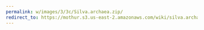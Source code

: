 ```yaml
---
permalink: w/images/3/3c/Silva.archaea.zip/
redirect_to: https://mothur.s3.us-east-2.amazonaws.com/wiki/silva.archaea.zip
---
```



